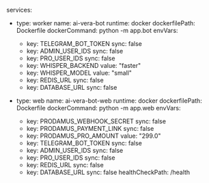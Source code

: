 services:
  - type: worker
    name: ai-vera-bot
    runtime: docker
    dockerfilePath: Dockerfile
    dockerCommand: python -m app.bot
    envVars:
      - key: TELEGRAM_BOT_TOKEN
        sync: false
      - key: ADMIN_USER_IDS
        sync: false
      - key: PRO_USER_IDS
        sync: false
      - key: WHISPER_BACKEND
        value: "faster"
      - key: WHISPER_MODEL
        value: "small"
      - key: REDIS_URL
        sync: false
      - key: DATABASE_URL
        sync: false

  - type: web
    name: ai-vera-bot-web
    runtime: docker
    dockerfilePath: Dockerfile
    dockerCommand: python -m app.web
    envVars:
      - key: PRODAMUS_WEBHOOK_SECRET
        sync: false
      - key: PRODAMUS_PAYMENT_LINK
        sync: false
      - key: PRODAMUS_PRO_AMOUNT
        value: "299.0"
      - key: TELEGRAM_BOT_TOKEN
        sync: false
      - key: ADMIN_USER_IDS
        sync: false
      - key: PRO_USER_IDS
        sync: false
      - key: REDIS_URL
        sync: false
      - key: DATABASE_URL
        sync: false
    healthCheckPath: /health
